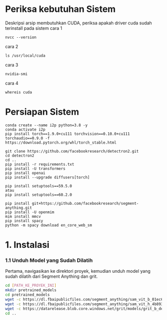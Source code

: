# Periksa kebutuhan Sistem 
Deskripsi arsip membutuhkan CUDA, periksa apakah driver cuda sudah terinstall pada sistem 
cara 1
```
nvcc --version
```
cara 2
```
ls /usr/local/cuda
```
cara 3
```
nvidia-smi
```
cara 4
```
whereis cuda
```



# Persiapan Sistem  
```
conda create --name i2p python=3.8 -y  
conda activate i2p   
pip install torch==1.9.0+cu111 torchvision==0.10.0+cu111 torchaudio==0.9.0 -f https://download.pytorch.org/whl/torch_stable.html  

git clone https://github.com/facebookresearch/detectron2.git  
cd detectron2  
cd ..
pip install -r requirements.txt  
pip install -U transformers  
pip install openai  
pip install --upgrade diffusers[torch]  

pip install setuptools==59.5.0
atau
pip install setuptools==60.2.0

pip install git+https://github.com/facebookresearch/segment-anything.git  
pip install -U openmim  
mim install mmcv  
pip install spacy  
python -m spacy download en_core_web_sm  
```

# 1. Instalasi

### 1.1 Unduh Model yang Sudah Dilatih
Pertama, navigasikan ke direktori proyek, kemudian unduh model yang sudah dilatih dari Segment Anything dan grit.

```bash
cd [PATH_KE_PROYEK_INI]
mkdir pretrained_models
cd pretrained_models
wget -c https://dl.fbaipublicfiles.com/segment_anything/sam_vit_b_01ec64.pth
wget -c https://dl.fbaipublicfiles.com/segment_anything/sam_vit_h_4b8939.pth
wget -c https://datarelease.blob.core.windows.net/grit/models/grit_b_densecap_objectdet.pth
cd ..
```
